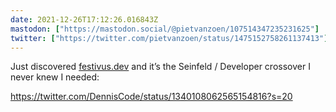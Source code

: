 ```yaml
---
date: 2021-12-26T17:12:26.016843Z
mastodon: ["https://mastodon.social/@pietvanzoen/107514347235231625"]
twitter: ["https://twitter.com/pietvanzoen/status/1475152758261137413"]
---
```

Just discovered [festivus.dev](https://festivus.dev) and it’s the Seinfeld / Developer crossover I never knew I needed: 

https://twitter.com/DennisCode/status/1340108062565154816?s=20
